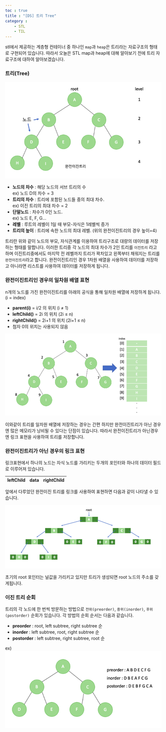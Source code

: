 ```yaml
---
toc : true
title : "[DS] 트리 Tree"
category :
    - STL
    - TIL
---
```

stl에서 제공하는 계층형 컨테이너 중 하나인 `map`과 `heap`은 트리라는 자료구조의 형태로 구현되어 있습니다. 따라서 오늘은 STL map과 heap에 대해 알아보기 전에 트리 자료구조에 대하여 알아보겠습니다.

### 트리$($Tree)
![완전이진트리](/assets/images/stl/완전이진트리.png)

- **노드의 차수** : 해당 노드의 서브 트리의 수<br> ex$)$ 노드 D의 차수 = 3
- **트리의 차수** : 트리에 포함된 노드들 중의 최대 차수.<br> ex$)$ 이진 트리의 최대 차수 = 2
- **단말노드** : 차수가 0인 노드.<br> ex$)$ 노드 E, F, G...
- **레벨** : 루트의 레벨이 1일 때 부모-자식은 1레벨씩 증가<br>
- **트리의 높이** : 트리에 속한 노드의 최대 레벨. $($위의 완전이진트리의 경우 높이=4)

트리란 위와 같이 노드의 부모, 자식관계를 이용하여 트리구조로 대량의 데이터를 저장하는 형태를 말합니다. 이러한 트리중 각 노드의 최대 차수가 2인 트리를 `이진트리` 라고 하며 이진트리중에서도 마지막 전 레벨까지 트리가 꽉차있고 왼쪽부터 채워지는 트리를 `완전이진트리`라고 합니다. 완전이진트리인 경우 1차원 배열을 사용하여 데이터를 저장하고 아니라면 리스트를 사용하여 데이터를 저장하게 됩니다.

### 완전이진트리인 경우의 일차원 배열 표현
n개의 노드를 가진 완전이진트리를 아래의 공식을 통해 일차원 배열에 저장하게 됩니다. $($i = index)
- **parent$($i)** = i/2 의 위치 $($i ≠ 1)
- **leftChild$($)** = 2i 의 위치 $($2i ≤ n)
- **rightChild$($)** = 2i+1 의 위치 $($2i+1 ≤ n)
- 첨자 0의 위치는 사용되지 않음

![일차원배열표현](/assets/images/stl/완전이진트리배열.png)

이와같이 트리를 일차원 배열에 저장하는 경우는 간편 하지만 완전이진트리가 아닌 경우엔 많은 메모리가 낭비될 수 있다는 단점이 있습니다. 따라서 완전이진트리가 아닌경우엔 링크 표현을 사용하여 트리를 저장합니다.

### 완전이진트리가 아닌 경우의 링크 표현
링크표현에서 하나의 노드는 자식 노드를 가리키는 두개의 포인터와 하나의 데이터 필드로 이루어져 있습니다.

|leftChild|data|rightChild|
|-|-|-|
앞에서 다루었던 완전이진 트리를 링크를 사용하여 표현하면 다음과 같이 나타낼 수 있습니다.

![링크표현](/assets/images/stl/완전이진트리링크.png)

초기의 root 포인터는 널값을 가리키고 있지만 트리가 생성되면 root 노드의 주소를 갖게됩니다. 

### 이진 트리 순회
트리의 각 노드에 한 번씩 방문하는 방법으로 `전위(preorder)`, `중위(inorder)`, `후위(postorder)` 순회가 있습니다. 각 방법의 순회 순서는 다음과 같습니다.
- **preorder** : root, left subtree, right subtree 순
- **inorder** : left subtree, root, right subtree 순
- **postorder** : left subtree, right subtree, root 순

ex$)$ 
![이진트리순회](/assets/images/stl/이진트리순회.png)


